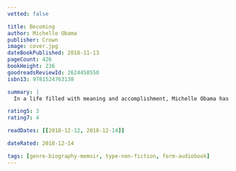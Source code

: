 ```yaml
---
vetted: false

title: Becoming
author: Michelle Obama
publisher: Crown
image: cover.jpg
dateBookPublished: 2018-11-13
pageCount: 426
bookHeight: 236
goodreadsReviewId: 2624450550
isbn13: 9781524763138

summary: |
  In a life filled with meaning and accomplishment, Michelle Obama has emerged as one of the most iconic and compelling women of our era. As First Lady of the United States of America—the first African American to serve in that role—she helped create the most welcoming and inclusive White House in history, while also establishing herself as a powerful advocate for women and girls in the U.S. and around the world, dramatically changing the ways that families pursue healthier and more active lives, and standing with her husband as he led America through some of its most harrowing moments. Along the way, she showed us a few dance moves, crushed Carpool Karaoke, and raised two down-to-earth daughters under an unforgiving media glare. In her memoir, a work of deep reflection and mesmerizing storytelling, Michelle Obama invites readers into her world, chronicling the experiences that have shaped her—from her childhood on the South Side of Chicago to her years as an executive balancing the demands of motherhood and work, to her time spent at the world’s most famous address. With unerring honesty and lively wit, she describes her triumphs and her disappointments, both public and private, telling her full story as she has lived it—in her own words and on her own terms. Warm, wise, and revelatory, Becoming is the deeply personal reckoning of a woman of soul and substance who has steadily defied expectations—and whose story inspires us to do the same.

rating5: 3
rating7: 4

readDates: [[2018-12-12, 2018-12-14]]

dateRated: 2018-12-14

tags: [genre-biography-memoir, type-non-fiction, form-audiobook]
---
```

